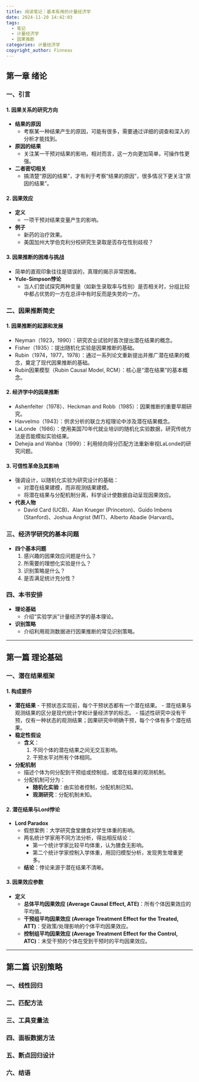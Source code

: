 ```yaml
---
title: 阅读笔记｜基本有用的计量经济学
date: 2024-11-20 14:42:03
tags:
  - 笔记
  - 计量经济学
  - 因果推断
categories: 计量经济学
copyright_author: Finneas
---
```

## 第一章 绪论

### 一、引言

#### 1. 因果关系的研究方向
- **结果的原因**
  - 考察某一种结果产生的原因，可能有很多，需要通过详细的调查和深入的分析才能找到。
- **原因的结果**
  - 关注某一干预对结果的影响，相对而言，这一方向更加简单，可操作性更强。
- **二者密切相关**
  - 搞清楚“原因的结果”，才有利于考察“结果的原因”，很多情况下更关注“原因的结果”。

#### 2. 因果效应
- **定义**
  - 一项干预对结果变量产生的影响。
- **例子**
  - 新药的治疗效果。
  - 美国加州大学伯克利分校研究生录取是否存在性别歧视？

#### 3. 因果推断的困难与挑战
- 简单的直观印象往往是错误的，真理的揭示非常困难。
- **Yule-Simpson悖论**
  - 当人们尝试探究两种变量（如新生录取率与性别）是否相关时，分组比较中都占优势的一方在总评中有时反而是失势的一方。

### 二、因果推断简史

#### 1. 因果推断的起源和发展
- Neyman（1923，1990）：研究农业试验时首次提出潜在结果的概念。
- Fisher（1935）：提出随机化实验是因果推断的基础。
- Rubin（1974，1977，1978）：通过一系列论文重新提出并推广潜在结果的概念，奠定了现代因果推断的基础。
- Rubin因果模型（Rubin Causal Model, RCM）：核心是“潜在结果”的基本概念。

#### 2. 经济学中的因果推断
- Ashenfelter（1978）、Heckman and Robb（1985）：因果推断的重要早期研究。
- Havvelmo（1943）：供求分析的联立方程理论中涉及潜在结果概念。
- LaLonde（1986）：使用美国70年代就业培训的随机化实验数据，研究传统方法是否能模拟实验结果。
- Dehejia and Wahba（1999）：利用倾向得分匹配方法重新审视LaLonde的研究问题。

#### 3. 可信性革命及其影响
- 强调设计，以随机化实验为研究设计的基础：
  - 对潜在结果建模，而非观测结果建模。
  - 将潜在结果与分配机制分离，科学设计使数据自动呈现因果效应。
- **代表人物**
  - David Card (UCB)、Alan Krueger (Princeton)、Guido Imbens (Stanford)、Joshua Angrist (MIT)、Alberto Abadie (Harvard)。

### 三、经济学研究的基本问题
- **四个基本问题**
  1. 感兴趣的因果效应问题是什么？
  2. 所需要的理想化实验是什么？
  3. 识别策略是什么？
  4. 是否满足统计充分性？

### 四、本书安排
- **理论基础**
  - 介绍“实验学派”计量经济学的基本理论。
- **识别策略**
  - 介绍利用观测数据进行因果推断的常见识别策略。

---

## 第一篇 理论基础

### 一、潜在结果框架

#### 1. 构成要件
- **潜在结果**
	  -  干预状态实现前，每个干预状态都有一个潜在结果。
	  - 潜在结果与观测结果的区分是现代统计学和计量经济学的标志。
	  - 描述性研究中没有干预，仅有一种状态的观测结果；因果研究中明确干预，每个个体有多个潜在结果。
- **稳定性假设**
  - **含义**：
    1. 不同个体的潜在结果之间无交互影响。
    2. 干预水平对所有个体相同。
- **分配机制**
  - 描述个体为何分配到干预组或控制组，或潜在结果的观测机制。
  - 分配机制可分为：
    - **随机化实验**：由实验者控制，分配机制已知。
    - **观测研究**：分配机制未知。

#### 2. 潜在结果与Lord悖论
- **Lord Paradox**
  - 假想案例：大学研究食堂膳食对学生体重的影响。
  - 两名统计学家用不同方法分析，得出相反结论：
    - 第一个统计学家比较平均体重，认为膳食无影响。
    - 第二个统计学家控制入学体重，用回归模型分析，发现男生增重更多。
  - **结论**：悖论来源于潜在结果不清晰。

#### 3. 因果效应参数
- **定义**
  - **总体平均因果效应 (Average Causal Effect, ATE)**：所有个体因果效应的平均值。
  - **干预组平均因果效应 (Average Treatment Effect for the Treated, ATT)**：受政策/处理影响的个体平均因果效应。
  - **控制组平均因果效应 (Average Treatment Effect for the Control, ATC)**：未受干预的个体在受到干预时的平均因果效应。

---

## 第二篇 识别策略

### 一、线性回归
### 二、匹配方法
### 三、工具变量法
### 四、面板数据方法
### 五、断点回归设计
### 六、结语